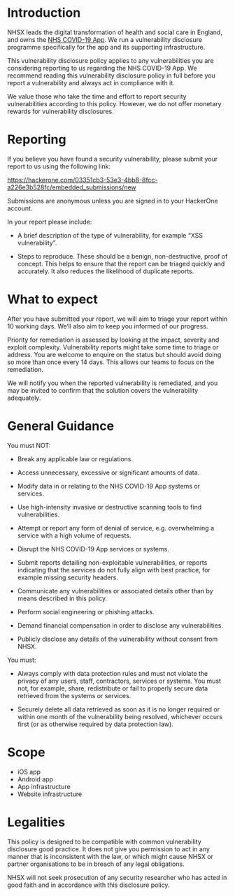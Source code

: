 # Introduction
NHSX leads the digital transformation of health and social care in England, and owns the [NHS COVID-19 App](https://covid19.nhs.uk). We run a vulnerability disclosure programme specifically for the app and its supporting infrastructure.

This vulnerability disclosure policy applies to any vulnerabilities you are considering reporting to us regarding the NHS COVID-19 App. We recommend reading this vulnerability disclosure policy in full before you report a vulnerability and always act in compliance with it.

We value those who take the time and effort to report security vulnerabilities according to this policy. However, we do not offer monetary rewards for vulnerability disclosures. 

# Reporting
If you believe you have found a security vulnerability, please submit your report to us using the following link:

https://hackerone.com/03351cb3-53e3-4bb8-8fcc-a226e3b528fc/embedded_submissions/new

Submissions are anonymous unless you are signed in to your HackerOne account. 

In your report please include: 

* A brief description of the type of vulnerability, for example “XSS vulnerability”. 

* Steps to reproduce. These should be a benign, non-destructive, proof of concept. This helps to ensure that the report can be triaged quickly and accurately. It also reduces the likelihood of duplicate reports.


# What to expect 
After you have submitted your report, we will aim to triage your report within 10 working days. We’ll also aim to keep you informed of our progress. 

Priority for remediation is assessed by looking at the impact, severity and exploit complexity. Vulnerability reports might take some time to triage or address. You are welcome to enquire on the status but should avoid doing so more than once every 14 days. This allows our teams to focus on the remediation. 

We will notify you when the reported vulnerability is remediated, and you may be invited to confirm that the solution covers the vulnerability adequately. 

 
# General Guidance 
You must NOT: 

* Break any applicable law or regulations. 

* Access unnecessary, excessive or significant amounts of data. 

* Modify data in or relating to the NHS COVID-19 App systems or services. 

* Use high-intensity invasive or destructive scanning tools to find vulnerabilities. 

* Attempt or report any form of denial of service, e.g. overwhelming a service with a high volume of requests. 

* Disrupt the NHS COVID-19 App services or systems. 

* Submit reports detailing non-exploitable vulnerabilities, or reports indicating that the services do not fully align with best practice, for example missing security headers. 

* Communicate any vulnerabilities or associated details other than by means described in this policy.

* Perform social engineering or phishing attacks. 

* Demand financial compensation in order to disclose any vulnerabilities. 

* Publicly disclose any details of the vulnerability without consent from NHSX. 
 

You must: 
* Always comply with data protection rules and must not violate the privacy of any users, staff, contractors, services or systems. You must not, for example, share, redistribute or fail to properly secure data retrieved from the systems or services. 

* Securely delete all data retrieved as soon as it is no longer required or within one month of the vulnerability being resolved, whichever occurs first (or as otherwise required by data protection law). 

# Scope
* iOS app
* Android app
* App infrastructure
* Website infrastructure

# Legalities 
This policy is designed to be compatible with common vulnerability disclosure good practice. It does not give you permission to act in any manner that is inconsistent with the law, or which might cause NHSX or partner organisations to be in breach of any legal obligations.

NHSX will not seek prosecution of any security researcher who has acted in good faith and in accordance with this disclosure policy.



